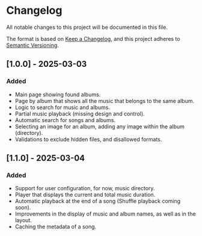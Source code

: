 # Changelog

All notable changes to this project will be documented in this file.

The format is based on [Keep a Changelog](https://keepachangelog.com/en/1.1.0/),
and this project adheres to [Semantic Versioning](https://semver.org/spec/v2.0.0.html).

## [1.0.0] - 2025-03-03

### Added

- Main page showing found albums.
- Page by album that shows all the music that belongs to the same album.
- Logic to search for music and albums.
- Partial music playback (missing design and control).
- Automatic search for songs and albums.
- Selecting an image for an album, adding any image within the album (directory).
- Validations to exclude hidden files, and disallowed formats.

## [1.1.0] - 2025-03-04

### Added

- Support for user configuration, for now, music directory.
- Player that displays the current and total music duration.
- Automatic playback at the end of a song (Shuffle playback coming soon).
- Improvements in the display of music and album names, as well as in the layout.
- Caching the metadata of a song.
